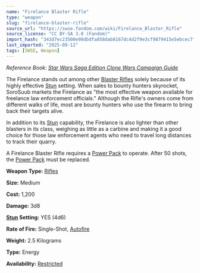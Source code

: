 ```yaml
---
name: "Firelance Blaster Rifle"
type: "weapon"
slug: "firelance-blaster-rifle"
source_url: "https://swse.fandom.com/wiki/Firelance_Blaster_Rifle"
source_license: "CC BY-SA 3.0 (Fandom)"
import_hash: "343d7ec23500e98dbdfa858dab8167dc4d2f9e3cf9879415e5ebcec7f5480f71"
last_imported: "2025-09-12"
tags: [SWSE, Weapon]
---
```

*Reference Book:* *[Star Wars Saga Edition Clone Wars Campaign Guide](https://swse.fandom.com/wiki/Star_Wars_Saga_Edition_Clone_Wars_Campaign_Guide)*

The Firelance stands out among other [Blaster Rifles](https://swse.fandom.com/wiki/Blaster_Rifles) solely because of its highly effective [Stun](https://swse.fandom.com/wiki/Stun) setting. When sales to bounty hunters skyrocket, SoroSuub markets the Firelance as "the most effective weapon available for freelance law enforcement officials." Although the Rifle's owners come from different walks of life, most are bounty hunters who use the firearm to bring back their targets alive. 

In addition to its [Stun](https://swse.fandom.com/wiki/Stun) capability, the Firelance is also lighter than other blasters in its class, weighing as little as a carbine and making it a good choice for those law enforcement agents who need to travel long distances to track their quarry. 

A Firelance Blaster Rifle requires a [Power Pack](https://swse.fandom.com/wiki/Power_Pack) to operate. After 50 shots, the [Power Pack](https://swse.fandom.com/wiki/Power_Pack) must be replaced.

**Weapon Type:** [Rifles](https://swse.fandom.com/wiki/Rifles)

**Size:** Medium

**Cost:** 1,200

**Damage:** 3d8

**[Stun](https://swse.fandom.com/wiki/Stun) Setting:** YES (4d6)

**Rate of Fire:** Single-Shot, [Autofire](https://swse.fandom.com/wiki/Autofire)

**Weight:** 2.5 Kilograms

**Type:** Energy

**Availability:** [Restricted](https://swse.fandom.com/wiki/Restricted)